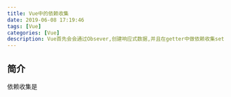 ```yaml
---
title: Vue中的依赖收集
date: 2019-06-08 17:19:46
tags: [Vue]
categories: [Vue]
description: Vue首先会会通过Obsever,创建响应式数据,并且在getter中做依赖收集setter中派发。
---
```

## 简介
依赖收集是